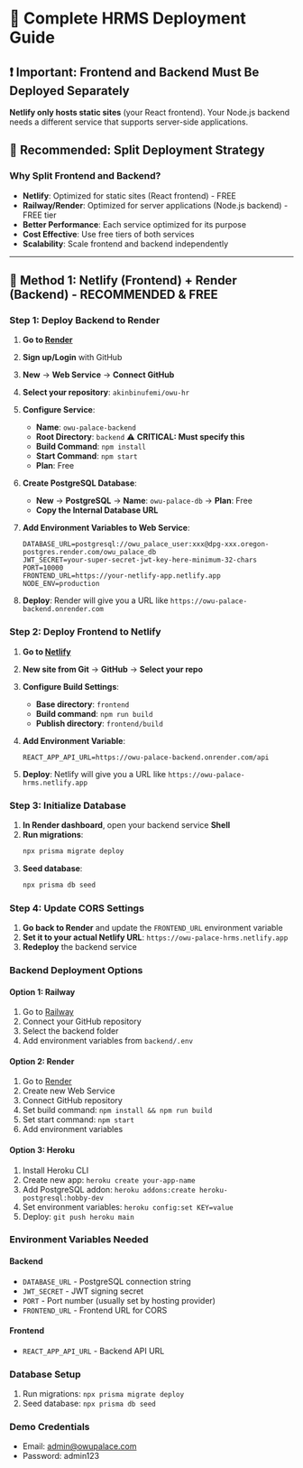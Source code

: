 # 🚀 Complete HRMS Deployment Guide

## ❗ Important: Frontend and Backend Must Be Deployed Separately

**Netlify only hosts static sites** (your React frontend). Your Node.js backend needs a different service that supports server-side applications.

## 🎯 Recommended: Split Deployment Strategy

### Why Split Frontend and Backend?

- **Netlify**: Optimized for static sites (React frontend) - FREE
- **Railway/Render**: Optimized for server applications (Node.js backend) - FREE tier
- **Better Performance**: Each service optimized for its purpose
- **Cost Effective**: Use free tiers of both services
- **Scalability**: Scale frontend and backend independently

---

## 🚀 Method 1: Netlify (Frontend) + Render (Backend) - RECOMMENDED & FREE

### Step 1: Deploy Backend to Render

1. **Go to [Render](https://render.com)**
2. **Sign up/Login** with GitHub
3. **New** → **Web Service** → **Connect GitHub**
4. **Select your repository**: `akinbinufemi/owu-hr`
5. **Configure Service**:
   - **Name**: `owu-palace-backend`
   - **Root Directory**: `backend` ⚠️ **CRITICAL: Must specify this**
   - **Build Command**: `npm install`
   - **Start Command**: `npm start`
   - **Plan**: Free

6. **Create PostgreSQL Database**:
   - **New** → **PostgreSQL** → **Name**: `owu-palace-db` → **Plan**: Free
   - **Copy the Internal Database URL**

7. **Add Environment Variables to Web Service**:
   ```
   DATABASE_URL=postgresql://owu_palace_user:xxx@dpg-xxx.oregon-postgres.render.com/owu_palace_db
   JWT_SECRET=your-super-secret-jwt-key-here-minimum-32-chars
   PORT=10000
   FRONTEND_URL=https://your-netlify-app.netlify.app
   NODE_ENV=production
   ```

8. **Deploy**: Render will give you a URL like `https://owu-palace-backend.onrender.com`

### Step 2: Deploy Frontend to Netlify

1. **Go to [Netlify](https://netlify.com)**
2. **New site from Git** → **GitHub** → **Select your repo**
3. **Configure Build Settings**:
   - **Base directory**: `frontend`
   - **Build command**: `npm run build`
   - **Publish directory**: `frontend/build`

4. **Add Environment Variable**:
   ```
   REACT_APP_API_URL=https://owu-palace-backend.onrender.com/api
   ```

5. **Deploy**: Netlify will give you a URL like `https://owu-palace-hrms.netlify.app`

### Step 3: Initialize Database

1. **In Render dashboard**, open your backend service **Shell**
2. **Run migrations**:
   ```bash
   npx prisma migrate deploy
   ```
3. **Seed database**:
   ```bash
   npx prisma db seed
   ```

### Step 4: Update CORS Settings

1. **Go back to Render** and update the `FRONTEND_URL` environment variable
2. **Set it to your actual Netlify URL**: `https://owu-palace-hrms.netlify.app`
3. **Redeploy** the backend service

### Backend Deployment Options

#### Option 1: Railway
1. Go to [Railway](https://railway.app)
2. Connect your GitHub repository
3. Select the backend folder
4. Add environment variables from `backend/.env`

#### Option 2: Render
1. Go to [Render](https://render.com)
2. Create new Web Service
3. Connect GitHub repository
4. Set build command: `npm install && npm run build`
5. Set start command: `npm start`
6. Add environment variables

#### Option 3: Heroku
1. Install Heroku CLI
2. Create new app: `heroku create your-app-name`
3. Add PostgreSQL addon: `heroku addons:create heroku-postgresql:hobby-dev`
4. Set environment variables: `heroku config:set KEY=value`
5. Deploy: `git push heroku main`

### Environment Variables Needed

#### Backend
- `DATABASE_URL` - PostgreSQL connection string
- `JWT_SECRET` - JWT signing secret
- `PORT` - Port number (usually set by hosting provider)
- `FRONTEND_URL` - Frontend URL for CORS

#### Frontend
- `REACT_APP_API_URL` - Backend API URL

### Database Setup
1. Run migrations: `npx prisma migrate deploy`
2. Seed database: `npx prisma db seed`

### Demo Credentials
- Email: admin@owupalace.com
- Password: admin123